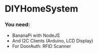 # DIYHomeSystem

### You need:

 - BananaPi with NodeJS
 - And I2C Clients (Arduino, LCD Display)
 - For DoorAuth: RFID Scanner
